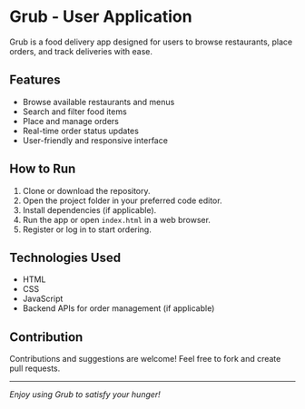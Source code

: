 # Grub - User Application

Grub is a food delivery app designed for users to browse restaurants, place orders, and track deliveries with ease.

## Features

- Browse available restaurants and menus  
- Search and filter food items  
- Place and manage orders  
- Real-time order status updates  
- User-friendly and responsive interface

## How to Run

1. Clone or download the repository.  
2. Open the project folder in your preferred code editor.  
3. Install dependencies (if applicable).  
4. Run the app or open `index.html` in a web browser.  
5. Register or log in to start ordering.

## Technologies Used

- HTML  
- CSS  
- JavaScript  
- Backend APIs for order management (if applicable)

## Contribution

Contributions and suggestions are welcome! Feel free to fork and create pull requests.

---

*Enjoy using Grub to satisfy your hunger!*

